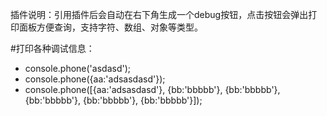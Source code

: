 插件说明：引用插件后会自动在右下角生成一个debug按钮，点击按钮会弹出打印面板方便查询，支持字符、数组、对象等类型。

#打印各种调试信息：
 * console.phone('asdasd');
 * console.phone({aa:'adsasdasd'});
 * console.phone([{aa:'adsasdasd'}, {bb:'bbbbb'}, {bb:'bbbbb'}, {bb:'bbbbb'}, {bb:'bbbbb'}, {bb:'bbbbb'}]);

